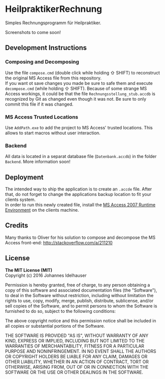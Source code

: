 # HeilpraktikerRechnung
Simples Rechnungsprogramm für Heilpraktiker.

Screenshots to come soon!

## Development Instructions
### Composing and Decomposing
Use the file ``compose.cmd`` (double click while holding ⇧ SHIFT) to reconstruct the original MS Access file from this repository.  
If you want ot save changes you made be sure to safe them and execute ``decompose.cmd`` (while holding ⇧ SHIFT).
Because of some strange MS Access workings, it could be that the file ``Rechnungsstellung_stub.accdb`` is recognized by Git as changed even though it was not. Be sure to only commit this file if it was changed.

### MS Access Trusted Locations
Use ``AddPath.exe`` to add the project to MS Access' trusted locations. This allows to start macros without user interaction. 

### Backend
All data is located in a separat database file (``Datenbank.accdb``) in the folder ``Backend``.
More information soon!

## Deployment
The intended way to ship the application is to create an ``.accde`` file. After that, do not forget to change the applications backup location to fit your clients system.  
In order to run this newly created file, install the [MS Access 2007 Runtime Environment](https://www.microsoft.com/download/details.aspx?id=4438) on the clients machine.

## Credits
Many thanks to Oliver for his solution to compose and decompose the MS Access front-end: http://stackoverflow.com/a/211210

## License
**The MIT License (MIT)**  
Copyright (c) 2016 Johannes Idelhauser

Permission is hereby granted, free of charge, to any person obtaining a copy of this software and associated documentation files (the "Software"), to deal in the Software without restriction, including without limitation the rights to use, copy, modify, merge, publish, distribute, sublicense, and/or sell copies of the Software, and to permit persons to whom the Software is furnished to do so, subject to the following conditions:

The above copyright notice and this permission notice shall be included in all copies or substantial portions of the Software.

THE SOFTWARE IS PROVIDED "AS IS", WITHOUT WARRANTY OF ANY KIND, EXPRESS OR IMPLIED, INCLUDING BUT NOT LIMITED TO THE WARRANTIES OF MERCHANTABILITY, FITNESS FOR A PARTICULAR PURPOSE AND NONINFRINGEMENT. IN NO EVENT SHALL THE AUTHORS OR COPYRIGHT HOLDERS BE LIABLE FOR ANY CLAIM, DAMAGES OR OTHER LIABILITY, WHETHER IN AN ACTION OF CONTRACT, TORT OR OTHERWISE, ARISING FROM, OUT OF OR IN CONNECTION WITH THE SOFTWARE OR THE USE OR OTHER DEALINGS IN THE SOFTWARE.
